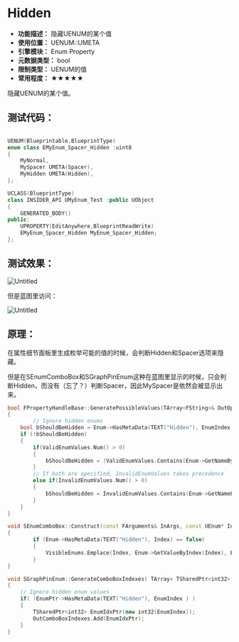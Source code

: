 ﻿# Hidden

- **功能描述：** 隐藏UENUM的某个值
- **使用位置：** UENUM::UMETA
- **引擎模块：** Enum Property
- **元数据类型：** bool
- **限制类型：** UENUM的值
- **常用程度：** ★★★★★

隐藏UENUM的某个值。

## 测试代码：

```cpp

UENUM(Blueprintable,BlueprintType)
enum class EMyEnum_Spacer_Hidden :uint8
{
	MyNormal,
	MySpacer UMETA(Spacer),
	MyHidden UMETA(Hidden),
};

UCLASS(BlueprintType)
class INSIDER_API UMyEnum_Test :public UObject
{
	GENERATED_BODY()
public:
	UPROPERTY(EditAnywhere,BlueprintReadWrite)
	EMyEnum_Spacer_Hidden MyEnum_Spacer_Hidden;
};
```

## 测试效果：

![Untitled](5b4de771-be09-4342-8955-dc0f824ef97d.png)

但是蓝图里访问：

![Untitled](Untitled.png)

## 原理：

在属性细节面板里生成枚举可能的值的时候，会判断Hidden和Spacer选项来隐藏。

但是在SEnumComboBox和SGraphPinEnum这种在蓝图里显示的时候，只会判断Hidden，而没有（忘了？）判断Spacer，因此MySpacer是依然会被显示出来。

```cpp
bool FPropertyHandleBase::GeneratePossibleValues(TArray<FString>& OutOptionStrings, TArray< FText >& OutToolTips, TArray<bool>& OutRestrictedItems, TArray<FText>* OutDisplayNames)
{
		// Ignore hidden enums
	bool bShouldBeHidden = Enum->HasMetaData(TEXT("Hidden"), EnumIndex ) || Enum->HasMetaData(TEXT("Spacer"), EnumIndex );
	if (!bShouldBeHidden)
	{
		if(ValidEnumValues.Num() > 0)
		{
			bShouldBeHidden = !ValidEnumValues.Contains(Enum->GetNameByIndex(EnumIndex));
		}
		// If both are specified, InvalidEnumValues takes precedence
		else if(InvalidEnumValues.Num() > 0)
		{
			bShouldBeHidden = InvalidEnumValues.Contains(Enum->GetNameByIndex(EnumIndex));
		}
	}
}

void SEnumComboBox::Construct(const FArguments& InArgs, const UEnum* InEnum)
{
		if (Enum->HasMetaData(TEXT("Hidden"), Index) == false)
		{
			VisibleEnums.Emplace(Index, Enum->GetValueByIndex(Index), Enum->GetDisplayNameTextByIndex(Index), Enum->GetToolTipTextByIndex(Index));
		}
}

void SGraphPinEnum::GenerateComboBoxIndexes( TArray< TSharedPtr<int32> >& OutComboBoxIndexes )
{
	// Ignore hidden enum values
	if( !EnumPtr->HasMetaData(TEXT("Hidden"), EnumIndex ) )
	{
		TSharedPtr<int32> EnumIdxPtr(new int32(EnumIndex));
		OutComboBoxIndexes.Add(EnumIdxPtr);
	}
}
```